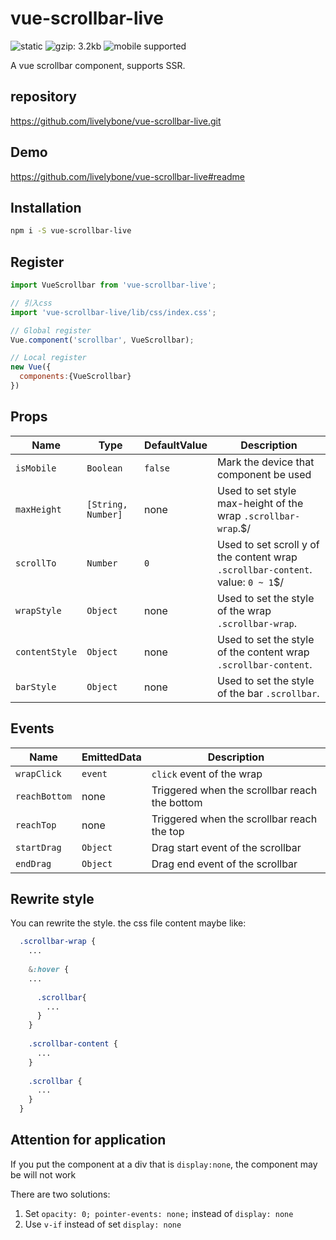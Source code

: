 # vue-scrollbar-live 
![static](https://img.shields.io/badge/vue--scrollbar--live-static-blue.svg "static")
![gzip: 3.2kb](https://img.shields.io/badge/gzip-3.2kb-green.svg "gzip: 3.2kb")
![mobile supported](https://img.shields.io/badge/mobile-supported-green.svg "mobile supported")

A vue scrollbar component, supports SSR.

## repository
https://github.com/livelybone/vue-scrollbar-live.git

## Demo
https://github.com/livelybone/vue-scrollbar-live#readme

## Installation
```bash
npm i -S vue-scrollbar-live
```

## Register
```js
import VueScrollbar from 'vue-scrollbar-live';

// 引入css
import 'vue-scrollbar-live/lib/css/index.css';

// Global register
Vue.component('scrollbar', VueScrollbar);

// Local register
new Vue({
  components:{VueScrollbar}
})
```

## Props
| Name          | Type                                      | DefaultValue         | Description  |
| ------------- | ----------------------------------------- | -------------------- | ------------ |
| `isMobile`    | `Boolean`                                 | `false`              | Mark the device that component be used |
| `maxHeight`   | `[String, Number]`                        | none                 | Used to set style max-height of the wrap `.scrollbar-wrap`.$/ |
| `scrollTo`    | `Number`                                  | `0`                  | Used to set scroll y of the content wrap `.scrollbar-content`. value: `0 ~ 1`$/ |
| `wrapStyle`   | `Object`                                  | none                 | Used to set the style of the wrap `.scrollbar-wrap`. |
| `contentStyle`| `Object`                                  | none                 | Used to set the style of the content wrap `.scrollbar-content`. |
| `barStyle`    | `Object`                                  | none                 | Used to set the style of the bar `.scrollbar`. |

## Events
| Name                  | EmittedData           | Description                                       |
| --------------------- | --------------------- | ------------------------------------------------- |
| `wrapClick`           | `event`               | `click` event of the wrap                         |
| `reachBottom`         | none                  | Triggered when the scrollbar reach the bottom     |
| `reachTop`            | none                  | Triggered when the scrollbar reach the top        |
| `startDrag`           | `Object`              | Drag start event of the scrollbar                 |
| `endDrag`             | `Object`              | Drag end event of the scrollbar                   | 

## Rewrite style
You can rewrite the style. the css file content maybe like:
```scss
  .scrollbar-wrap {
    ...
    
    &:hover {
    ...
    
      .scrollbar{
        ... 
      }
    }
  
    .scrollbar-content {
      ...
    }
  
    .scrollbar {
      ...
    }
  }
```

## Attention for application
If you put the component at a div that is `display:none`, the component may be will not work

There are two solutions:

1. Set `opacity: 0; pointer-events: none;` instead of `display: none`
2. Use `v-if` instead of set `display: none`
